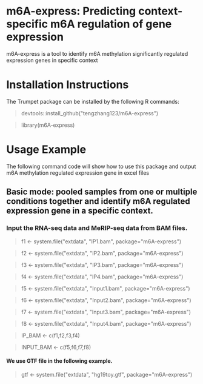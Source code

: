 # m6A-express: Predicting context-specific m6A regulation of gene expression
m6A-express is  a tool to identify m6A methylation significantly regulated expression genes in specific context



# Installation Instructions
The Trumpet package can be installed by the following R commands:
> devtools::install_github("tengzhang123/m6A-express")

> library(m6A-express)

# Usage Example
The following command code will show how to use this package and output m6A methylation regulated expression gene in excel files
## Basic mode: pooled samples from one or multiple conditions together and identify m6A regulated expression gene in a specific context.
### Input the RNA-seq data and MeRIP-seq data from BAM files.
> f1 <- system.file("extdata", "IP1.bam", package="m6A-express")

> f2 <- system.file("extdata", "IP2.bam", package="m6A-express")

> f3 <- system.file("extdata", "IP3.bam", package="m6A-express")

> f4 <- system.file("extdata", "IP4.bam", package="m6A-express")

> f5 <- system.file("extdata", "Input1.bam", package="m6A-express")
 
> f6 <- system.file("extdata", "Input2.bam", package="m6A-express")

> f7 <- system.file("extdata", "Input3.bam", package="m6A-express")
 
> f8 <- system.file("extdata", "Input4.bam", package="m6A-express")

> IP\_BAM <- c(f1,f2,f3,f4)

> INPUT\_BAM <- c(f5,f6,f7,f8)

#### We use GTF file in the following example.
> gtf <- system.file("extdata", "hg19toy.gtf", package="m6A-express")
